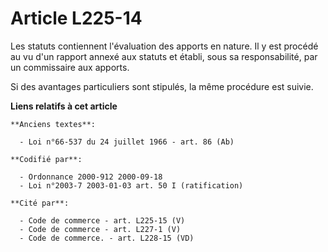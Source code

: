 # Article L225-14

Les statuts contiennent l'évaluation des apports en nature. Il y est procédé au vu d'un rapport annexé aux statuts et établi,
sous sa responsabilité, par un commissaire aux apports.

Si des avantages particuliers sont stipulés, la même procédure est suivie.

**Liens relatifs à cet article**

	**Anciens textes**:

	  - Loi n°66-537 du 24 juillet 1966 - art. 86 (Ab)

	**Codifié par**:

	  - Ordonnance 2000-912 2000-09-18
	  - Loi n°2003-7 2003-01-03 art. 50 I (ratification)

	**Cité par**:

	  - Code de commerce - art. L225-15 (V)
	  - Code de commerce - art. L227-1 (V)
	  - Code de commerce. - art. L228-15 (VD)

